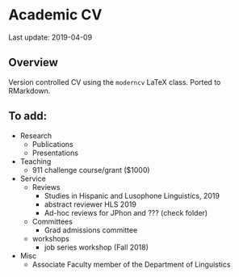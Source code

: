 
# Academic CV

Last update: 2019-04-09

## Overview

Version controlled CV using the `moderncv` LaTeX class. Ported to
RMarkdown.

## To add:

  - Research
      - Publications
      - Presentations
  - Teaching
      - 911 challenge course/grant ($1000)
  - Service
      - Reviews
          - Studies in Hispanic and Lusophone Linguistics, 2019
          - abstract reviewer HLS 2019
          - Ad-hoc reviews for JPhon and ??? (check folder)
      - Committees
          - Grad admissions committee
      - workshops
          - job series workshop (Fall 2018)
  - Misc
      - Associate Faculty member of the Department of Linguistics
